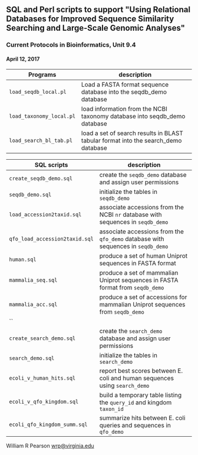 ## SQL and Perl scripts to support "Using Relational Databases for Improved Sequence Similarity Searching and Large-Scale Genomic Analyses"
### Current Protocols in Bioinformatics, Unit 9.4

#### April 12, 2017

Programs | description
---------| -----------
`load_seqdb_local.pl` | Load a FASTA format sequence database into the seqdb_demo database
`load_taxonomy_local.pl` | load information from the NCBI taxonomy database into seqdb_demo database
`load_search_bl_tab.pl` | load a set of search results in BLAST tabular format into the search_demo database

SQL scripts | description
------------| -----------
`create_seqdb_demo.sql` | create the `seqdb_demo` database and assign user permissions
`seqdb_demo.sql` | initialize the tables in `seqdb_demo`
`load_accession2taxid.sql` | associate accessions from the NCBI `nr` database with sequences in `seqdb_demo`
`qfo_load_accession2taxid.sql` | associate accessions from the `qfo_demo` database with sequences in `seqdb_demo`
`human.sql` | produce a set of human Uniprot sequences in FASTA format
`mammalia_seq.sql` | produce a set of mammalian Uniprot sequences in FASTA format from `seqdb_demo`
`mammalia_acc.sql` | produce a set of accessions for mammalian Uniprot sequences from `seqdb_demo`
`` |
`create_search_demo.sql` | create the `search_demo` database and assign user permissions
`search_demo.sql` | initialize the tables in `search_demo`
`ecoli_v_human_hits.sql` | report best scores between E. coli and human sequences using `search_demo`
`ecoli_v_qfo_kingdom.sql` | build a temporary table listing the `query_id` and kingdom `taxon_id`
`ecoli_qfo_kingdom_summ.sql` | summarize hits between E. coli queries and sequences in `qfo_demo`

William R Pearson
wrp@virginia.edu
